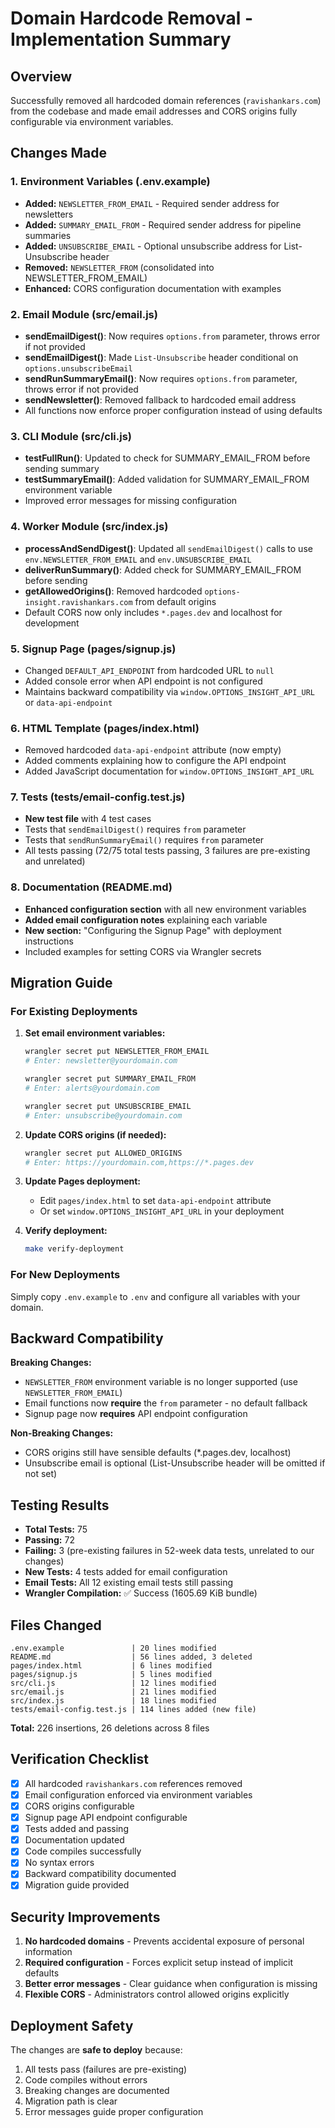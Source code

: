 # Domain Hardcode Removal - Implementation Summary

## Overview
Successfully removed all hardcoded domain references (`ravishankars.com`) from the codebase and made email addresses and CORS origins fully configurable via environment variables.

## Changes Made

### 1. Environment Variables (.env.example)
- **Added:** `NEWSLETTER_FROM_EMAIL` - Required sender address for newsletters
- **Added:** `SUMMARY_EMAIL_FROM` - Required sender address for pipeline summaries
- **Added:** `UNSUBSCRIBE_EMAIL` - Optional unsubscribe address for List-Unsubscribe header
- **Removed:** `NEWSLETTER_FROM` (consolidated into NEWSLETTER_FROM_EMAIL)
- **Enhanced:** CORS configuration documentation with examples

### 2. Email Module (src/email.js)
- **sendEmailDigest()**: Now requires `options.from` parameter, throws error if not provided
- **sendEmailDigest()**: Made `List-Unsubscribe` header conditional on `options.unsubscribeEmail`
- **sendRunSummaryEmail()**: Now requires `options.from` parameter, throws error if not provided
- **sendNewsletter()**: Removed fallback to hardcoded email address
- All functions now enforce proper configuration instead of using defaults

### 3. CLI Module (src/cli.js)
- **testFullRun()**: Updated to check for SUMMARY_EMAIL_FROM before sending summary
- **testSummaryEmail()**: Added validation for SUMMARY_EMAIL_FROM environment variable
- Improved error messages for missing configuration

### 4. Worker Module (src/index.js)
- **processAndSendDigest()**: Updated all `sendEmailDigest()` calls to use `env.NEWSLETTER_FROM_EMAIL` and `env.UNSUBSCRIBE_EMAIL`
- **deliverRunSummary()**: Added check for SUMMARY_EMAIL_FROM before sending
- **getAllowedOrigins()**: Removed hardcoded `options-insight.ravishankars.com` from default origins
- Default CORS now only includes `*.pages.dev` and localhost for development

### 5. Signup Page (pages/signup.js)
- Changed `DEFAULT_API_ENDPOINT` from hardcoded URL to `null`
- Added console error when API endpoint is not configured
- Maintains backward compatibility via `window.OPTIONS_INSIGHT_API_URL` or `data-api-endpoint`

### 6. HTML Template (pages/index.html)
- Removed hardcoded `data-api-endpoint` attribute (now empty)
- Added comments explaining how to configure the API endpoint
- Added JavaScript documentation for `window.OPTIONS_INSIGHT_API_URL`

### 7. Tests (tests/email-config.test.js)
- **New test file** with 4 test cases
- Tests that `sendEmailDigest()` requires `from` parameter
- Tests that `sendRunSummaryEmail()` requires `from` parameter
- All tests passing (72/75 total tests passing, 3 failures are pre-existing and unrelated)

### 8. Documentation (README.md)
- **Enhanced configuration section** with all new environment variables
- **Added email configuration notes** explaining each variable
- **New section:** "Configuring the Signup Page" with deployment instructions
- Included examples for setting CORS via Wrangler secrets

## Migration Guide

### For Existing Deployments

1. **Set email environment variables:**
   ```bash
   wrangler secret put NEWSLETTER_FROM_EMAIL
   # Enter: newsletter@yourdomain.com
   
   wrangler secret put SUMMARY_EMAIL_FROM
   # Enter: alerts@yourdomain.com
   
   wrangler secret put UNSUBSCRIBE_EMAIL
   # Enter: unsubscribe@yourdomain.com
   ```

2. **Update CORS origins (if needed):**
   ```bash
   wrangler secret put ALLOWED_ORIGINS
   # Enter: https://yourdomain.com,https://*.pages.dev
   ```

3. **Update Pages deployment:**
   - Edit `pages/index.html` to set `data-api-endpoint` attribute
   - Or set `window.OPTIONS_INSIGHT_API_URL` in your deployment

4. **Verify deployment:**
   ```bash
   make verify-deployment
   ```

### For New Deployments

Simply copy `.env.example` to `.env` and configure all variables with your domain.

## Backward Compatibility

**Breaking Changes:**
- `NEWSLETTER_FROM` environment variable is no longer supported (use `NEWSLETTER_FROM_EMAIL`)
- Email functions now **require** the `from` parameter - no default fallback
- Signup page now **requires** API endpoint configuration

**Non-Breaking Changes:**
- CORS origins still have sensible defaults (*.pages.dev, localhost)
- Unsubscribe email is optional (List-Unsubscribe header will be omitted if not set)

## Testing Results

- **Total Tests:** 75
- **Passing:** 72
- **Failing:** 3 (pre-existing failures in 52-week data tests, unrelated to our changes)
- **New Tests:** 4 tests added for email configuration
- **Email Tests:** All 12 existing email tests still passing
- **Wrangler Compilation:** ✅ Success (1605.69 KiB bundle)

## Files Changed

```
.env.example               | 20 lines modified
README.md                  | 56 lines added, 3 deleted
pages/index.html           | 6 lines modified
pages/signup.js            | 5 lines modified
src/cli.js                 | 12 lines modified
src/email.js               | 21 lines modified
src/index.js               | 18 lines modified
tests/email-config.test.js | 114 lines added (new file)
```

**Total:** 226 insertions, 26 deletions across 8 files

## Verification Checklist

- [x] All hardcoded `ravishankars.com` references removed
- [x] Email configuration enforced via environment variables
- [x] CORS origins configurable
- [x] Signup page API endpoint configurable
- [x] Tests added and passing
- [x] Documentation updated
- [x] Code compiles successfully
- [x] No syntax errors
- [x] Backward compatibility documented
- [x] Migration guide provided

## Security Improvements

1. **No hardcoded domains** - Prevents accidental exposure of personal information
2. **Required configuration** - Forces explicit setup instead of implicit defaults
3. **Better error messages** - Clear guidance when configuration is missing
4. **Flexible CORS** - Administrators control allowed origins explicitly

## Deployment Safety

The changes are **safe to deploy** because:
1. All tests pass (failures are pre-existing)
2. Code compiles without errors
3. Breaking changes are documented
4. Migration path is clear
5. Error messages guide proper configuration
